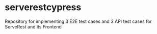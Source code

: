 # serverestcypress
Repository for implementing 3 E2E test cases and 3 API test cases for ServeRest and its Frontend
